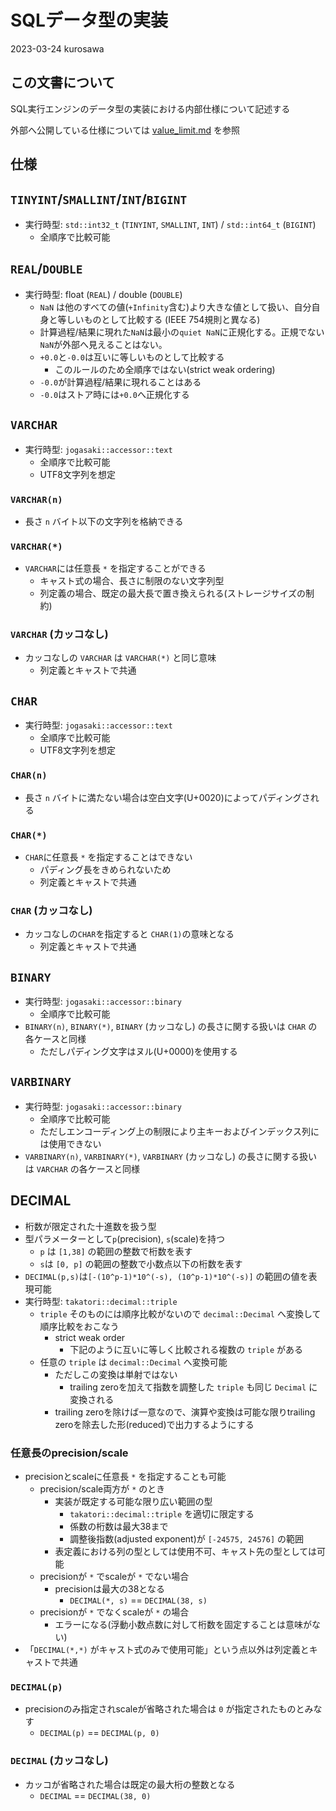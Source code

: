 # SQLデータ型の実装

2023-03-24 kurosawa

## この文書について

SQL実行エンジンのデータ型の実装における内部仕様について記述する

外部へ公開している仕様については [value_limit.md](https://github.com/project-tsurugi/jogasaki/blob/master/docs/value_limit.md) を参照

## 仕様

## `TINYINT`/`SMALLINT`/`INT`/`BIGINT`

- 実行時型: `std::int32_t` (`TINYINT`, `SMALLINT`, `INT`) / `std::int64_t` (`BIGINT`)
  - 全順序で比較可能

## `REAL`/`DOUBLE`

- 実行時型: float (`REAL`) / double (`DOUBLE`)
  - `NaN` は他のすべての値(`+Infinity`含む)より大きな値として扱い、自分自身と等しいものとして比較する (IEEE 754規則と異なる)
  - 計算過程/結果に現れた`NaN`は最小の`quiet NaN`に正規化する。正規でない`NaN`が外部へ見えることはない。
  - `+0.0`と`-0.0`は互いに等しいものとして比較する
    - このルールのため全順序ではない(strict weak ordering)
  - `-0.0`が計算過程/結果に現れることはある
  - `-0.0`はストア時には`+0.0`へ正規化する

## `VARCHAR`

- 実行時型: `jogasaki::accessor::text`
  - 全順序で比較可能
  - UTF8文字列を想定

### `VARCHAR(n)`
  - 長さ `n` バイト以下の文字列を格納できる

### `VARCHAR(*)`

- `VARCHAR`には任意長 `*` を指定することができる
  - キャスト式の場合、長さに制限のない文字列型
  - 列定義の場合、既定の最大長で置き換えられる(ストレージサイズの制約)

### `VARCHAR` (カッコなし)

- カッコなしの `VARCHAR` は `VARCHAR(*)` と同じ意味
  - 列定義とキャストで共通

## `CHAR`

- 実行時型: `jogasaki::accessor::text`
  - 全順序で比較可能
  - UTF8文字列を想定

### `CHAR(n)`
  - 長さ `n` バイトに満たない場合は空白文字(U+0020)によってパディングされる

### `CHAR(*)`

- `CHAR`に任意長 `*` を指定することはできない
  - パディング長をきめられないため
  - 列定義とキャストで共通

### `CHAR` (カッコなし)

- カッコなしの`CHAR`を指定すると `CHAR(1)`の意味となる
  - 列定義とキャストで共通

## `BINARY`

- 実行時型: `jogasaki::accessor::binary`
  - 全順序で比較可能
- `BINARY(n)`, `BINARY(*)`, `BINARY` (カッコなし) の長さに関する扱いは `CHAR` の各ケースと同様
  - ただしパディング文字はヌル(U+0000)を使用する

## `VARBINARY`

- 実行時型: `jogasaki::accessor::binary`
  - 全順序で比較可能
  - ただしエンコーディング上の制限により主キーおよびインデックス列には使用できない
- `VARBINARY(n)`, `VARBINARY(*)`, `VARBINARY` (カッコなし) の長さに関する扱いは `VARCHAR` の各ケースと同様

## DECIMAL

- 桁数が限定された十進数を扱う型
- 型パラメーターとして`p`(precision), `s`(scale)を持つ
  - `p` は `[1,38]` の範囲の整数で桁数を表す
  - `s`は `[0, p]` の範囲の整数で小数点以下の桁数を表す
- `DECIMAL(p,s)`は`[-(10^p-1)*10^(-s), (10^p-1)*10^(-s)]` の範囲の値を表現可能
- 実行時型: `takatori::decimal::triple`
  - `triple` そのものには順序比較がないので `decimal::Decimal` へ変換して順序比較をおこなう
    - strict weak order
      - 下記のように互いに等しく比較される複数の `triple` がある
  - 任意の `triple` は `decimal::Decimal` へ変換可能 
    - ただしこの変換は単射ではない
      - trailing zeroを加えて指数を調整した `triple` も同じ `Decimal` に変換される
    - trailing zeroを除けば一意なので、演算や変換は可能な限りtrailing zeroを除去した形(reduced)で出力するようにする

### 任意長のprecision/scale

- precisionとscaleに任意長 `*` を指定することも可能
  - precision/scale両方が `*` のとき
    - 実装が既定する可能な限り広い範囲の型
      - `takatori::decimal::triple` を適切に限定する
      - 係数の桁数は最大38まで
      - 調整後指数(adjusted exponent)が `[-24575, 24576]` の範囲
    - 表定義における列の型としては使用不可、キャスト先の型としては可能
  - precisionが `*` でscaleが `*` でない場合
    - precisionは最大の38となる
      - `DECIMAL(*, s)` == `DECIMAL(38, s)`
  - precisionが `*` でなくscaleが `*` の場合
    - エラーになる(浮動小数点数に対して桁数を固定することは意味がない)
- 「`DECIMAL(*,*)` がキャスト式のみで使用可能」という点以外は列定義とキャストで共通

### `DECIMAL(p)`
- precisionのみ指定されscaleが省略された場合は `0` が指定されたものとみなす
  - `DECIMAL(p)` == `DECIMAL(p, 0)`

### `DECIMAL` (カッコなし)

- カッコが省略された場合は既定の最大桁の整数となる
  - `DECIMAL` == `DECIMAL(38, 0)`
